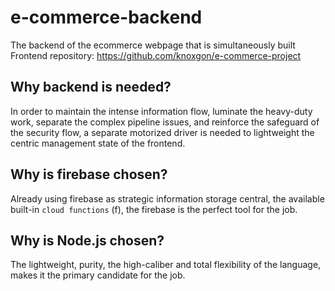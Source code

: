 # e-commerce-backend
The backend of the ecommerce webpage that is simultaneously built
Frontend repository: https://github.com/knoxgon/e-commerce-project

## Why backend is needed?

In order to maintain the intense information flow,
luminate the heavy-duty work,
separate the complex pipeline issues, and 
reinforce the safeguard of the security flow,
a separate motorized driver is needed to lightweight the centric management state of the frontend.

## Why is firebase chosen?

Already using firebase as strategic information storage central, the available built-in `cloud functions` (f), the firebase is the perfect tool for the job.

## Why is Node.js chosen?

The lightweight, purity, the high-caliber and total flexibility of the language, makes it the primary candidate for the job.
